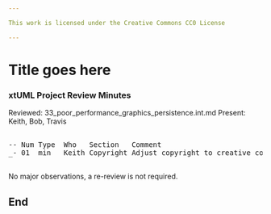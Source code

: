 ```yaml
---

This work is licensed under the Creative Commons CC0 License

---
```


# Title goes here
### xtUML Project Review Minutes

Reviewed:  33_poor_performance_graphics_persistence.int.md
Present:  Keith, Bob, Travis

<pre>

-- Num Type  Who   Section   Comment
_- 01  min   Keith Copyright Adjust copyright to creative commons

</pre>
   
No major observations, a re-review is not required.

End
---
